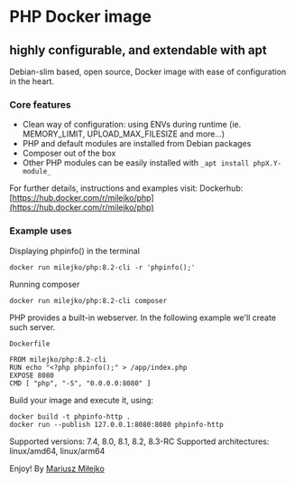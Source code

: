 PHP Docker image
================
highly configurable, and extendable with apt
--------------------------------------------
Debian-slim based, open source, Docker image with ease of configuration in the heart.

### Core features ###
* Clean way of configuration: using ENVs during runtime (ie. MEMORY_LIMIT, UPLOAD_MAX_FILESIZE and more...)
* PHP and default modules are installed from Debian packages
* Composer out of the box
* Other PHP modules can be easily installed with `_apt install phpX.Y-module_`

For further details, instructions and examples visit:
Dockerhub: [https://hub.docker.com/r/milejko/php](https://hub.docker.com/r/milejko/php)

### Example uses ###
Displaying phpinfo() in the terminal
```
docker run milejko/php:8.2-cli -r 'phpinfo();'
```

Running composer
```
docker run milejko/php:8.2-cli composer
```

PHP provides a built-in webserver. In the following example we'll create such server.

`Dockerfile`
```
FROM milejko/php:8.2-cli
RUN echo "<?php phpinfo();" > /app/index.php
EXPOSE 8080
CMD [ "php", "-S", "0.0.0.0:8080" ]
```
Build your image and execute it, using:
```
docker build -t phpinfo-http .
docker run --publish 127.0.0.1:8080:8080 phpinfo-http
```

Supported versions: 7.4, 8.0, 8.1, 8.2, 8.3-RC
Supported architectures: linux/amd64, linux/arm64

Enjoy! By [Mariusz Miłejko](https://github.com/milejko)
